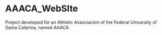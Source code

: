 # AAACA_WebSIte
 Project developed for an Athletic Associacion of the Federal Univarsity of Santa Catarina, named AAACA
